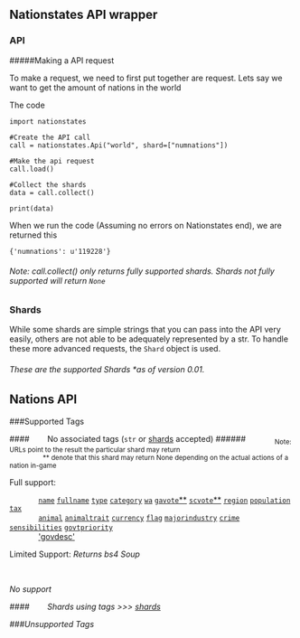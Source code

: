 Nationstates API wrapper
---

### API

#####Making a API request

To make a request, we need to first put together are request. Lets say we want to get the amount of nations in the world

The code

    import nationstates

    #Create the API call
    call = nationstates.Api("world", shard=["numnations"])
    
    #Make the api request
    call.load()

    #Collect the shards
    data = call.collect()

    print(data)

When we run the code (Assuming no errors on Nationstates end), we are returned this

    {'numnations': u'119228'}


###### *Note: call.collect() only returns fully supported shards. Shards not fully supported will return `None`*






 

### Shards

While some shards are simple strings that you can pass into the API very easily, others are not able to be adequately represented by a str. To handle these more advanced requests, the `Shard` object is used.




###### These are the supported Shards *as of version 0.01. 

Nations API
---

###Supported Tags

<!--crappy hack to achieve single space with indentation-->

####&nbsp;&nbsp;&nbsp;&nbsp;&nbsp;&nbsp;&nbsp; No associated tags (`str` or [shards](#shards) accepted)
######&nbsp;&nbsp;&nbsp;&nbsp;&nbsp;&nbsp;&nbsp;&nbsp;&nbsp;&nbsp;&nbsp;&nbsp; <sub>Note: URLs point to the result the particular shard may return<br>&nbsp;&nbsp;&nbsp;&nbsp;&nbsp;&nbsp;&nbsp;&nbsp;&nbsp;&nbsp;&nbsp;&nbsp;&nbsp;&nbsp;&nbsp;&nbsp;&nbsp; ** denote that this shard may return None depending on the actual actions of a nation in-game

<!--  The shards are presented in a indented single spaced appearence, to replicate nationstates.net presentation (Pattern: 10 shards, seperated by a singe line break,
followed by 12 &nbsp; for a somewhat hacky indentation -->

Full support: 

&nbsp;&nbsp;&nbsp;&nbsp;&nbsp;&nbsp;&nbsp;&nbsp;&nbsp;&nbsp;&nbsp;&nbsp;
[`name`](https://www.nationstates.net/cgi-bin/api.cgi?nation=testlandia&q=name)
[`fullname`](https://www.nationstates.net/cgi-bin/api.cgi?nation=testlandia&q=fullname)
[`type`](https://www.nationstates.net/cgi-bin/api.cgi?nation=testlandia&q=type)
[`category`](https://www.nationstates.net/cgi-bin/api.cgi?nation=testlandia&q=category)
[`wa`](https://www.nationstates.net/cgi-bin/api.cgi?nation=testlandia&q=wa)
[`gavote`**](https://www.nationstates.net/cgi-bin/api.cgi?nation=testlandia&q=gavote)
[`scvote`\*\*](https://www.nationstates.net/cgi-bin/api.cgi?nation=testlandia&q=scvote)
[`region`](https://www.nationstates.net/cgi-bin/api.cgi?nation=testlandia&q=region)
[`population`](https://www.nationstates.net/cgi-bin/api.cgi?nation=testlandia&q=population)
[`tax`](https://www.nationstates.net/cgi-bin/api.cgi?nation=testlandia&q=tax)
<br>&nbsp;&nbsp;&nbsp;&nbsp;&nbsp;&nbsp;&nbsp;&nbsp;&nbsp;&nbsp;&nbsp;&nbsp;
[`animal`](https://www.nationstates.net/cgi-bin/api.cgi?nation=testlandia&q=animal)
[`animaltrait`](https://www.nationstates.net/cgi-bin/api.cgi?nation=testlandia&q=animaltrait)
[`currency`](https://www.nationstates.net/cgi-bin/api.cgi?nation=testlandia&q=currency)
[`flag`](https://www.nationstates.net/cgi-bin/api.cgi?nation=testlandia&q=flag)
[`majorindustry`](https://www.nationstates.net/cgi-bin/api.cgi?nation=testlandia&q=majorindustry)
[`crime`](https://www.nationstates.net/cgi-bin/api.cgi?nation=testlandia&q=crime)
[`sensibilities`](https://www.nationstates.net/cgi-bin/api.cgi?nation=testlandia&q=sensibilities)
[`govtpriority`](https://www.nationstates.net/cgi-bin/api.cgi?nation=testlandia&q=govtpriority)
<br>&nbsp;&nbsp;&nbsp;&nbsp;&nbsp;&nbsp;&nbsp;&nbsp;&nbsp;&nbsp;&nbsp;&nbsp;
['govdesc'](https://www.nationstates.net/cgi-bin/api.cgi?nation=testlandia&q=govtpriority)

Limited Support: <em> Returns bs4 Soup


&nbsp;&nbsp;&nbsp;&nbsp;&nbsp;&nbsp;&nbsp;&nbsp;&nbsp;&nbsp;&nbsp;&nbsp;



No support <em> 




####&nbsp;&nbsp;&nbsp;&nbsp;&nbsp;&nbsp;&nbsp; Shards using tags >>> [shards](#shards)

###Unsupported Tags



